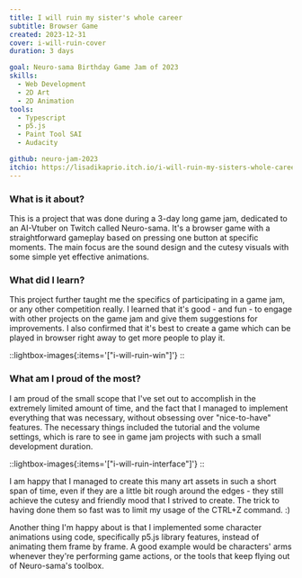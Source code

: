 ```yaml
---
title: I will ruin my sister's whole career
subtitle: Browser Game
created: 2023-12-31
cover: i-will-ruin-cover
duration: 3 days

goal: Neuro-sama Birthday Game Jam of 2023
skills:
  - Web Development
  - 2D Art
  - 2D Animation
tools:
  - Typescript
  - p5.js
  - Paint Tool SAI
  - Audacity

github: neuro-jam-2023
itchio: https://lisadikaprio.itch.io/i-will-ruin-my-sisters-whole-career
---
```


### What is it about?

This is a project that was done during a 3-day long game jam, dedicated to an AI-Vtuber on Twitch called Neuro-sama. It's a browser game with a straightforward gameplay based on pressing one button at specific moments. The main focus are the sound design and the cutesy visuals with some simple yet effective animations.

### What did I learn?

This project further taught me the specifics of participating in a game jam, or any other competition really. I learned that it's good - and fun - to engage with other projects on the game jam and give them suggestions for improvements. I also confirmed that it's best to create a game which can be played in browser right away to get more people to play it.

::lightbox-images{:items='["i-will-ruin-win"]'}
::


### What am I proud of the most?

I am proud of the small scope that I've set out to accomplish in the extremely limited amount of time, and the fact that I managed to implement everything that was necessary, without obsessing over "nice-to-have" features. The necessary things included the tutorial and the volume settings, which is rare to see in game jam projects with such a small development duration.

::lightbox-images{:items='["i-will-ruin-interface"]'}
::


I am happy that I managed to create this many art assets in such a short span of time, even if they are a little bit rough around the edges - they still achieve the cutesy and friendly mood that I strived to create. The trick to having done them so fast was to limit my usage of the CTRL+Z command. :)

Another thing I'm happy about is that I implemented some character animations using code, specifically p5.js library features, instead of animating them frame by frame. A good example would be characters' arms whenever they're performing game actions, or the tools that keep flying out of Neuro-sama's toolbox.